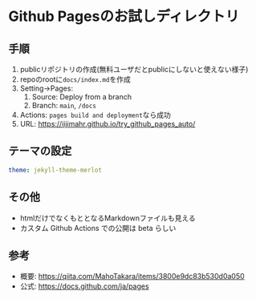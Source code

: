 # Github Pagesのお試しディレクトリ

## 手順

1. publicリポジトリの作成(無料ユーザだとpublicにしないと使えない様子)
2. repoのrootに`docs/index.md`を作成
3. Setting->Pages:
   1. Source: Deploy from a branch
   2. Branch: `main`, `/docs`
4. Actions: `pages build and deployment`なら成功
5. URL: <https://iijimahr.github.io/try_github_pages_auto/>

## テーマの設定

```yml:_config.yml
theme: jekyll-theme-merlot
```

## その他

- htmlだけでなくもととなるMarkdownファイルも見える
- カスタム Github Actions での公開は beta らしい

## 参考

- 概要: <https://qiita.com/MahoTakara/items/3800e9dc83b530d0a050>
- 公式: <https://docs.github.com/ja/pages>
